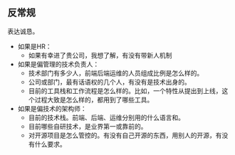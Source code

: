 ## 反常规

表达诚恳。

- 如果是HR：
	- 如果有幸进了贵公司，我想了解，有没有带新人机制
- 如果是偏管理的技术负责人：
	- 技术部门有多少人，前端后端运维的人员组成比例是怎么样的。
	- 公司或部门，最有话语权的几个人，有没有是技术出身的。
	- 目前的工具栈和工作流程是怎么样的。比如，一个特性从提出到上线，这个过程大致是怎么样的，都用到了哪些工具。
- 如果是偏技术的架构师：
	- 目前的技术栈。前端、后端、运维分别用的什么语言和。
	- 目前哪些自研技术，是业界第一或靠前的。
	- 对开源项目是怎么管控的。有没有自己开源的东西，用别人的开源，有没有什么要求。
